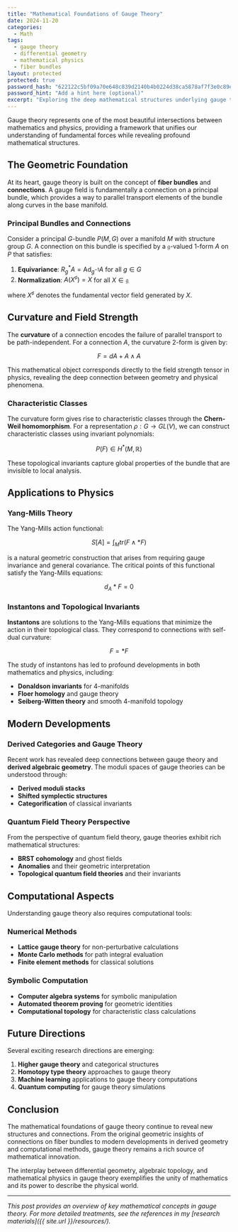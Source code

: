 ```yaml
---
title: "Mathematical Foundations of Gauge Theory"
date: 2024-11-20
categories:
  - Math
tags:
  - gauge theory
  - differential geometry
  - mathematical physics
  - fiber bundles
layout: protected
protected: true
password_hash: "622122c5bf09a70e648c839d2140b4b0224d38ca5878af7f3e0c89edf33aa8d3"
password_hint: "Add a hint here (optional)"
excerpt: "Exploring the deep mathematical structures underlying gauge theories, from fiber bundles to characteristic classes."
---
```


Gauge theory represents one of the most beautiful intersections between mathematics and physics, providing a framework that unifies our understanding of fundamental forces while revealing profound mathematical structures.

## The Geometric Foundation

At its heart, gauge theory is built on the concept of **fiber bundles** and **connections**. A gauge field is fundamentally a connection on a principal bundle, which provides a way to parallel transport elements of the bundle along curves in the base manifold.

### Principal Bundles and Connections

Consider a principal $G$-bundle $P(M, G)$ over a manifold $M$ with structure group $G$. A connection on this bundle is specified by a $\mathfrak{g}$-valued 1-form $A$ on $P$ that satisfies:

1. **Equivariance**: $R_g^* A = \text{Ad}_{g^{-1}} A$ for all $g \in G$
2. **Normalization**: $A(X^\sharp) = X$ for all $X \in \mathfrak{g}$

where $X^\sharp$ denotes the fundamental vector field generated by $X$.

## Curvature and Field Strength

The **curvature** of a connection encodes the failure of parallel transport to be path-independent. For a connection $A$, the curvature 2-form is given by:

$$F = dA + A \wedge A$$

This mathematical object corresponds directly to the field strength tensor in physics, revealing the deep connection between geometry and physical phenomena.

### Characteristic Classes

The curvature form gives rise to characteristic classes through the **Chern-Weil homomorphism**. For a representation $\rho: G \to GL(V)$, we can construct characteristic classes using invariant polynomials:

$$P(F) \in H^*(M, \mathbb{R})$$

These topological invariants capture global properties of the bundle that are invisible to local analysis.

## Applications to Physics

### Yang-Mills Theory

The Yang-Mills action functional:

$$S[A] = \int_M \text{tr}(F \wedge *F)$$

is a natural geometric construction that arises from requiring gauge invariance and general covariance. The critical points of this functional satisfy the Yang-Mills equations:

$$d_A *F = 0$$

### Instantons and Topological Invariants

**Instantons** are solutions to the Yang-Mills equations that minimize the action in their topological class. They correspond to connections with self-dual curvature:

$$F = *F$$

The study of instantons has led to profound developments in both mathematics and physics, including:

- **Donaldson invariants** for 4-manifolds
- **Floer homology** and gauge theory
- **Seiberg-Witten theory** and smooth 4-manifold topology

## Modern Developments

### Derived Categories and Gauge Theory

Recent work has revealed deep connections between gauge theory and **derived algebraic geometry**. The moduli spaces of gauge theories can be understood through:

- **Derived moduli stacks**
- **Shifted symplectic structures**
- **Categorification** of classical invariants

### Quantum Field Theory Perspective

From the perspective of quantum field theory, gauge theories exhibit rich mathematical structures:

- **BRST cohomology** and ghost fields
- **Anomalies** and their geometric interpretation
- **Topological quantum field theories** and their invariants

## Computational Aspects

Understanding gauge theory also requires computational tools:

### Numerical Methods

- **Lattice gauge theory** for non-perturbative calculations
- **Monte Carlo methods** for path integral evaluation
- **Finite element methods** for classical solutions

### Symbolic Computation

- **Computer algebra systems** for symbolic manipulation
- **Automated theorem proving** for geometric identities
- **Computational topology** for characteristic class calculations

## Future Directions

Several exciting research directions are emerging:

1. **Higher gauge theory** and categorical structures
2. **Homotopy type theory** approaches to gauge theory
3. **Machine learning** applications to gauge theory computations
4. **Quantum computing** for gauge theory simulations

## Conclusion

The mathematical foundations of gauge theory continue to reveal new structures and connections. From the original geometric insights of connections on fiber bundles to modern developments in derived geometry and computational methods, gauge theory remains a rich source of mathematical innovation.

The interplay between differential geometry, algebraic topology, and mathematical physics in gauge theory exemplifies the unity of mathematics and its power to describe the physical world.

---

*This post provides an overview of key mathematical concepts in gauge theory. For more detailed treatments, see the references in my [research materials]({{ site.url }}/resources/).*